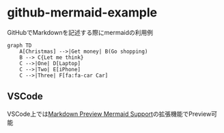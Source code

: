 # github-mermaid-example

GitHubでMarkdownを記述する際にmermaidの利用例


```mermaid
graph TD
    A[Christmas] -->|Get money| B(Go shopping)
    B --> C{Let me think}
    C -->|One| D[Laptop]
    C -->|Two| E[iPhone]
    C -->|Three| F[fa:fa-car Car]
```

## VSCode

VSCode上では[Markdown Preview Mermaid Support](https://marketplace.visualstudio.com/items?itemName=bierner.markdown-mermaid)の拡張機能でPreview可能